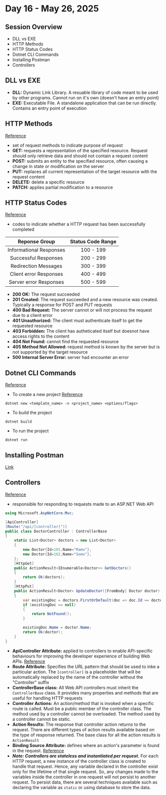 # Day 16 - May 26, 2025
## Session Overview
- DLL vs EXE
- HTTP Methods
- HTTP Status Codes
- Dotnet CLI Commands
- Installing Postman
- Controllers

## DLL vs EXE
- **DLL:** Dynamic Link Library. A resuable library of code meant to be used by other programs. Cannot run on it's own (doesn't have an entry point)
- **EXE:** Executable File. A standalone application that can be run directly. Contains an entry point of execution

## HTTP Methods
[Reference](https://developer.mozilla.org/en-US/docs/Web/HTTP/Reference/Methods)
- set of request methods to indicate purpose of request
- **GET:** requests a representation of the specified resource. Request should only retrieve data and should not contain a request content
- **POST:** submits an entity to the specified resource, often causing a change in state or modification on the server
- **PUT:** replaces all current representation of the target resource with the request content
- **DELETE:** delete a specific resource
- **PATCH:** applies partial modification to a resource

## HTTP Status Codes
[Reference](https://developer.mozilla.org/en-US/docs/Web/HTTP/Reference/Status)
- codes to indicate whether a HTTP request has been successfully completed

| Reponse Group          | Status Code Range |
| :--------------------: | :---------------: |
| Informational Responses| 100 - 199         |
| Successful Responses   | 200 - 299         |
| Redirection Messages   | 300 - 399         |
| Client error Responses | 400 - 499         |
| Server error Responses | 500 - 599         |

- **200 OK:** The request succeeded
- **201 Created:** The request succeeded and a new resource was created. Typically a response for POST and PUT requests
- **400 Bad Request:** The server cannot or will not process the request due to a client error
- **401 Unauthorized:** The client must authenticate itself to get the requested resource
- **403 Forbidden:** The client has autheticated itself but doesnot have access rights to the content
- **404 Not Found:** cannot find the requested resource
- **405 Method Not Allowed:** request method is known by the server but is not supported by the target resource
- **500 Internal Server Error:** server had encounter an error

## Dotnet CLI Commands
[Reference](https://learn.microsoft.com/en-us/dotnet/core/tools/dotnet)
- To create a new project [Reference](https://learn.microsoft.com/en-us/dotnet/core/tools/dotnet-new)
```
dotnet new <template_name> -n <project_name> <options/flags>
```
- To build the project
```
dotnet build
```
- To run the project
```
dotnet run
```

## Installing Postman
[Link](https://www.postman.com/downloads/)

## Controllers
[Reference](https://learn.microsoft.com/en-us/aspnet/mvc/overview/older-versions-1/controllers-and-routing/aspnet-mvc-controllers-overview-cs)
- responsible for responding to requests made to an ASP.NET Web API
```cs
using Microsoft.AspNetCore.Mvc;

[ApiController]
[Route("/api/[controller]")]
public class DoctorController : ControllerBase
{
    static List<Doctor> doctors = new List<Doctor>
    {
        new Doctor{Id=101,Name="Ramu"},
        new Doctor{Id=102,Name="Somu"},
    };
    [HttpGet]
    public ActionResult<IEnumerable<Doctor>> GetDoctors()
    {
        return Ok(doctors);
    }
    [HttpPut]
    public ActionResult<Doctor> UpdateDoctor([FromBody] Doctor doctor)
    {
        var existingDoc = doctors.FirstOrDefault(doc => doc.Id == doctor.Id);
        if (existingDoc == null)
        {
            return NotFound();
        }

        existingDoc.Name = doctor.Name;
        return Ok(doctor);
    }
}
```
- **ApiController Attribute:** applied to controllers to enable API-specific behaviours for improving the developer experience of building Web APIs. [Reference](https://learn.microsoft.com/en-us/aspnet/core/web-api/?view=aspnetcore-9.0#apicontroller-attribute)
- **Route Attribute:** Specifies the URL pattern that should be used to inke a particular action. The `[controller]` is a placeholder that will be automatically replaced by the name of the controller without the "Controller" suffix
- **ControllerBase class:** All Web API controllers must inherit the `ControllerBase` class. It provides many properties and methods that are useful for handling HTTP requests
- **Controller Actions:** An action/method that is invoked when a specific route is called. Must be a public member of the controller class. The method used by a controller cannot be overloaded. The method used by a controller cannot be static.
- **Action Results:** The response that controller action returns to the request. There are different types of action results available based on the type of response returned. The base class for all the action results is `ActionResult`
- **Binding Source Attribute:** defines where an action's parameter is found in the request. [Reference](https://learn.microsoft.com/en-us/aspnet/core/web-api/?view=aspnetcore-9.0#binding-source-parameter-inference)
- ***Note: Controllers are stateless and instantiated per request.*** For each HTTP request, a new instance of the controller class is created to handle that request. Hence, any variable declared in the controller exist only for the lifetime of that single request. So, any changes made to the variables inside the controller in one request will not persist to another request. To persist data, there are several techniques available such as declaring the variable as `static` or using database to store the data.